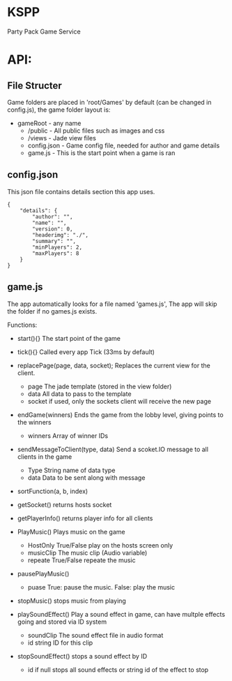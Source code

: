 # KSPP
Party Pack Game Service

# API:  
  
## File Structer  
  
Game folders are placed in 'root/Games' by default (can be changed in config.js), the game folder layout is:
  
* gameRoot  - any name
  * /public  - All public files such as images and css
  * /views  -  Jade view files
  * config.json - Game config file, needed for author and game details
  * game.js  -  This is the start point when a game is ran

## config.json

This json file contains details section this app uses.

	{
		"details": {
			"author": "",
		    "name": "",
		    "version": 0,
		    "headerimg": "./",
		    "summary": "",
		    "minPlayers": 2,
		    "maxPlayers": 8
		}
	}


## game.js

The app automatically looks for a file named 'games.js', The app will skip the folder if no games.js exists.

Functions:
* start(){}  The start point of the game  
* tick(){}   Called every app Tick (33ms by default)

* replacePage(page, data, socket);	Replaces the current view for the client. 
	* page 	The jade template (stored in the view folder)
	* data 	All data to pass to the template
	* socket if used, only the sockets client will receive the new page
	
* endGame(winners) Ends the game from the lobby level, giving points to the winners
	* winners Array of winner IDs
	
* sendMessageToClient(type, data)	Send a scoket.IO message to all clients in the game
	* Type	String name of data type
	* data	Data to be sent along with message
	
* sortFunction(a, b, index)	

* getSocket() returns hosts socket

* getPlayerInfo() returns player info for all clients

* PlayMusic() Plays music on the game
	* HostOnly True/False play on the hosts screen only
	* musicClip The music clip (Audio variable)
	* repeate True/False repeate the music
	
* pausePlayMusic()
	* puase True: pause the music. False: play the music
	
* stopMusic()	stops music from playing

* playSoundEffect() Play a sound effect in game, can have multple effects going and stored via ID system
	* soundClip The sound effect file in audio format
	* id string ID for this clip 

* stopSoundEffect() stops a sound effect by ID 
	* id if null stops all sound effects or string id of the effect to stop
